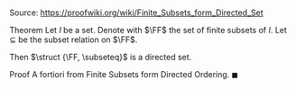 # 

Source: https://proofwiki.org/wiki/Finite_Subsets_form_Directed_Set

Theorem
Let $I$ be a set.
Denote with $\FF$ the set of finite subsets of $I$.
Let $\subseteq$ be the subset relation on $\FF$.

Then $\struct {\FF, \subseteq}$ is a directed set.


Proof
A fortiori from Finite Subsets form Directed Ordering.
$\blacksquare$






